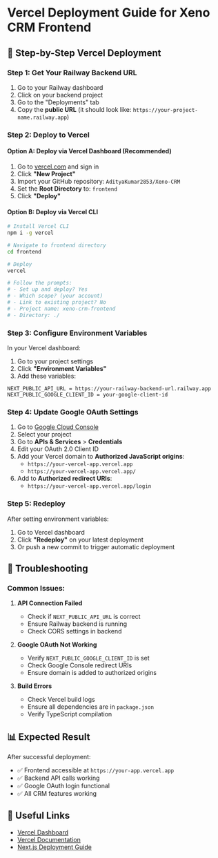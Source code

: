 # Vercel Deployment Guide for Xeno CRM Frontend

## 🚀 **Step-by-Step Vercel Deployment**

### **Step 1: Get Your Railway Backend URL**
1. Go to your Railway dashboard
2. Click on your backend project
3. Go to the "Deployments" tab
4. Copy the **public URL** (it should look like: `https://your-project-name.railway.app`)

### **Step 2: Deploy to Vercel**

#### **Option A: Deploy via Vercel Dashboard (Recommended)**
1. Go to [vercel.com](https://vercel.com) and sign in
2. Click **"New Project"**
3. Import your GitHub repository: `AdityaKumar2853/Xeno-CRM`
4. Set the **Root Directory** to: `frontend`
5. Click **"Deploy"**

#### **Option B: Deploy via Vercel CLI**
```bash
# Install Vercel CLI
npm i -g vercel

# Navigate to frontend directory
cd frontend

# Deploy
vercel

# Follow the prompts:
# - Set up and deploy? Yes
# - Which scope? (your account)
# - Link to existing project? No
# - Project name: xeno-crm-frontend
# - Directory: ./
```

### **Step 3: Configure Environment Variables**

In your Vercel dashboard:
1. Go to your project settings
2. Click **"Environment Variables"**
3. Add these variables:

```
NEXT_PUBLIC_API_URL = https://your-railway-backend-url.railway.app
NEXT_PUBLIC_GOOGLE_CLIENT_ID = your-google-client-id
```

### **Step 4: Update Google OAuth Settings**

1. Go to [Google Cloud Console](https://console.cloud.google.com)
2. Select your project
3. Go to **APIs & Services** > **Credentials**
4. Edit your OAuth 2.0 Client ID
5. Add your Vercel domain to **Authorized JavaScript origins**:
   - `https://your-vercel-app.vercel.app`
   - `https://your-vercel-app.vercel.app/`
6. Add to **Authorized redirect URIs**:
   - `https://your-vercel-app.vercel.app/login`

### **Step 5: Redeploy**

After setting environment variables:
1. Go to Vercel dashboard
2. Click **"Redeploy"** on your latest deployment
3. Or push a new commit to trigger automatic deployment

## 🔧 **Troubleshooting**

### **Common Issues:**

1. **API Connection Failed**
   - Check if `NEXT_PUBLIC_API_URL` is correct
   - Ensure Railway backend is running
   - Check CORS settings in backend

2. **Google OAuth Not Working**
   - Verify `NEXT_PUBLIC_GOOGLE_CLIENT_ID` is set
   - Check Google Console redirect URIs
   - Ensure domain is added to authorized origins

3. **Build Errors**
   - Check Vercel build logs
   - Ensure all dependencies are in `package.json`
   - Verify TypeScript compilation

## 📊 **Expected Result**

After successful deployment:
- ✅ Frontend accessible at `https://your-app.vercel.app`
- ✅ Backend API calls working
- ✅ Google OAuth login functional
- ✅ All CRM features working

## 🔗 **Useful Links**

- [Vercel Dashboard](https://vercel.com/dashboard)
- [Vercel Documentation](https://vercel.com/docs)
- [Next.js Deployment Guide](https://nextjs.org/docs/deployment)
